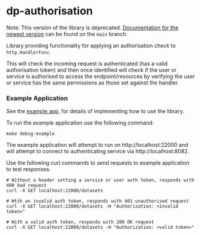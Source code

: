 # dp-authorisation

Note: This version of the library is deprecated. [Documentation for the newest version](https://github.com/ONSdigital/dp-authorisation/blob/main/README.md) can be found on the `main` branch.

Library providing functionality for applying an authorisation check to `http.HandlerFunc`. 

This will check the incoming request is authenticated (has a valid authorisation token) and then once identified will check if the user or service is authorised to access the endpoint/resources by verifying the user or service has the same permissions as those set against the handler.

### Example Application
See the [example app](/example/main.go), for details of implementing how to use the library.

To run the example application use the following command:

`make debug-example`

The example application will attempt to run on http://localhost:22000 and will attempt to connect to authenticating service via http://localhost:8082.

Use the following curl commands to send requests to example application to test responses.

```
# Without a header setting a service or user auth token, responds with 400 bad request
curl -X GET localhost:22000/datasets

# Wtih an invalid auth token, responds with 401 unauthorised request
curl -X GET localhost:22000/datasets -H "Authorization: <invalid token>"

# With a valid auth token, responds with 200 OK request
curl -X GET localhost:22000/datasets -H "Authorization: <valid token>"
```
